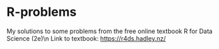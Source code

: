 # R-problems
My solutions to some problems from the free online textbook R for Data Science (2e)\n
Link to textbook: https://r4ds.hadley.nz/
